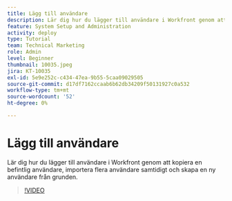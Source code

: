 ```yaml
---
title: Lägg till användare
description: Lär dig hur du lägger till användare i Workfront genom att kopiera en befintlig användare, importera flera användare samtidigt och skapa en ny användare från grunden.
feature: System Setup and Administration
activity: deploy
type: Tutorial
team: Technical Marketing
role: Admin
level: Beginner
thumbnail: 10035.jpeg
jira: KT-10035
exl-id: 5e9e252c-c434-47ea-9b55-5caa09029505
source-git-commit: d17df7162ccaab6b62db34209f50131927c0a532
workflow-type: tm+mt
source-wordcount: '52'
ht-degree: 0%

---
```


# Lägg till användare

Lär dig hur du lägger till användare i Workfront genom att kopiera en befintlig användare, importera flera användare samtidigt och skapa en ny användare från grunden.

>[!VIDEO](https://video.tv.adobe.com/v/3447047/?quality=12&learn=on&enablevpops&captions=swe)

